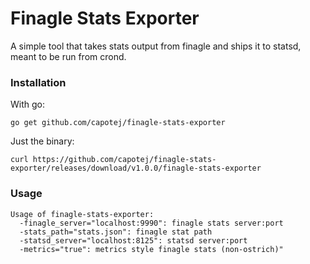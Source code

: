 # Finagle Stats Exporter

A simple tool that takes stats output from finagle and ships it to statsd, meant to be run from crond.

### Installation

With go:

    go get github.com/capotej/finagle-stats-exporter 

Just the binary:

    curl https://github.com/capotej/finagle-stats-exporter/releases/download/v1.0.0/finagle-stats-exporter

### Usage

    Usage of finagle-stats-exporter:
      -finagle_server="localhost:9990": finagle stats server:port
      -stats_path="stats.json": finagle stat path
      -statsd_server="localhost:8125": statsd server:port
      -metrics="true": metrics style finagle stats (non-ostrich)"
